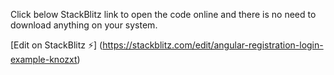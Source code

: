 Click below StackBlitz link to open the code online and there is no need to download anything on your system.

[Edit on StackBlitz ⚡️]
(https://stackblitz.com/edit/angular-registration-login-example-knozxt)

<!-- (https://stackblitz.com/edit/angular-9-registration-login-example-knozxt) -->
